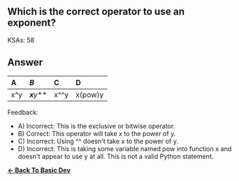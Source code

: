 ## Which is the correct operator to use an exponent?

KSAs: 58

## Answer
| A | ***B*** | C | D |
| :--- | :--- | :--- | :--- |
| x^y | ***x**y*** | x^^y | x(pow)y |


Feedback:

- A) Incorrect: This is the exclusive or bitwise operator.
- B) Correct: This operator will take x to the power of y.
- C) Incorrect: Using ^^ doesn't take x to the power of y.
- D) Incorrect: This is taking some variable named pow into function x and doesn't appear to use y at all. This is not a valid Python statement.

[**<- Back To Basic Dev**](../../../Basic_Dev.md)

